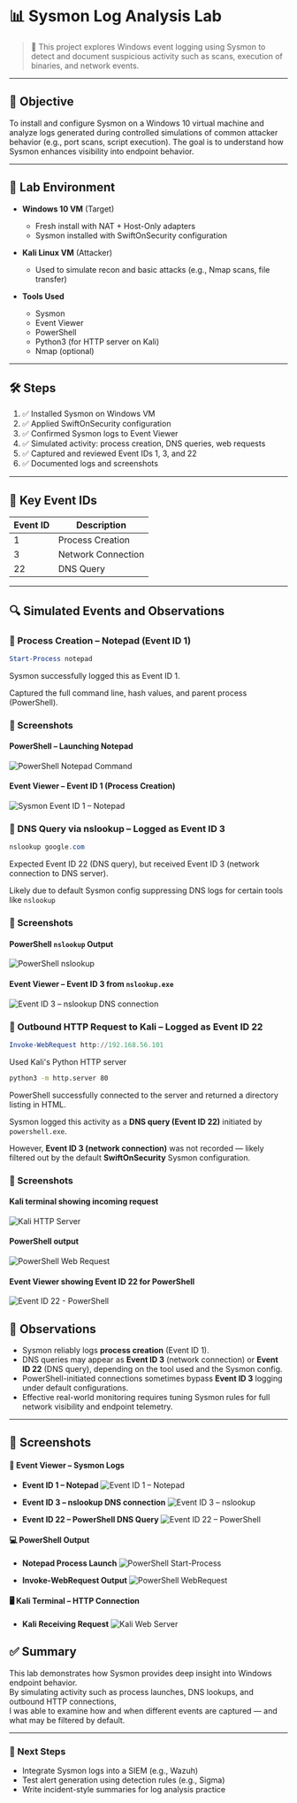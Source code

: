 # 📊 Sysmon Log Analysis Lab

> 📝 This project explores Windows event logging using Sysmon to detect and document suspicious activity such as scans, execution of binaries, and network events.

---

## 🎯 Objective

To install and configure Sysmon on a Windows 10 virtual machine and analyze logs generated during controlled simulations of common attacker behavior (e.g., port scans, script execution). The goal is to understand how Sysmon enhances visibility into endpoint behavior.

---

## 🧪 Lab Environment

- **Windows 10 VM** (Target)  
  - Fresh install with NAT + Host-Only adapters  
  - Sysmon installed with SwiftOnSecurity configuration  

- **Kali Linux VM** (Attacker)  
  - Used to simulate recon and basic attacks (e.g., Nmap scans, file transfer)  

- **Tools Used**  
  - Sysmon  
  - Event Viewer  
  - PowerShell  
  - Python3 (for HTTP server on Kali)  
  - Nmap (optional)

---

## 🛠️ Steps

1. ✅ Installed Sysmon on Windows VM
2. ✅ Applied SwiftOnSecurity configuration
3. ✅ Confirmed Sysmon logs to Event Viewer
4. ✅ Simulated activity: process creation, DNS queries, web requests
5. ✅ Captured and reviewed Event IDs 1, 3, and 22
6. ✅ Documented logs and screenshots

---

## 🧠 Key Event IDs

| Event ID | Description          |
|----------|----------------------|
| 1        | Process Creation     |
| 3        | Network Connection   |
| 22       | DNS Query            |

---

## 🔍 Simulated Events and Observations

### 🔹 Process Creation – Notepad (Event ID 1)

```powershell
Start-Process notepad
```
Sysmon successfully logged this as Event ID 1.

Captured the full command line, hash values, and parent process (PowerShell).

### 📸 Screenshots

#### PowerShell – Launching Notepad  
![PowerShell Notepad Command](./screenshots/PS%20NP%20Proj.2.PNG)

#### Event Viewer – Event ID 1 (Process Creation)  
![Sysmon Event ID 1 – Notepad](./screenshots/EV%20ID%201%20NP%20proj.2.PNG)

### 🔹 DNS Query via nslookup – Logged as Event ID 3
```powershell
nslookup google.com
```
Expected Event ID 22 (DNS query), but received Event ID 3 (network connection to DNS server).

Likely due to default Sysmon config suppressing DNS logs for certain tools like `nslookup`

### 📸 Screenshots

#### PowerShell `nslookup` Output  
![PowerShell nslookup](./screenshots/NS%20LOOKUP%20DNS%20Query%20ID%2022%20proj.2.PNG)

#### Event Viewer – Event ID 3 from `nslookup.exe`  
![Event ID 3 – nslookup DNS connection](./screenshots/EV%20DNS%20ID%203%20no%20ID%2022.PNG)

### 🔹 Outbound HTTP Request to Kali – Logged as Event ID 22

```powershell
Invoke-WebRequest http://192.168.56.101
```
Used Kali's Python HTTP server 
```bash
python3 -m http.server 80
```
PowerShell successfully connected to the server and returned a directory listing in HTML.

Sysmon logged this activity as a **DNS query (Event ID 22)** initiated by `powershell.exe`.

However, **Event ID 3 (network connection)** was not recorded — likely filtered out by the default **SwiftOnSecurity** Sysmon configuration.

### 📸 Screenshots

#### Kali terminal showing incoming request  
![Kali HTTP Server](./screenshots/Kali%20Basic%20web%20listener%20proj.2.PNG)

#### PowerShell output  
![PowerShell Web Request](./screenshots/Windows%20WebRequest%20proj.2.PNG)

#### Event Viewer showing Event ID 22 for PowerShell  
![Event ID 22 - PowerShell](./screenshots/EV%20id%2022%20no%20ID3.PNG)


## 🧠 Observations

- Sysmon reliably logs **process creation** (Event ID 1).  
- DNS queries may appear as **Event ID 3** (network connection) or **Event ID 22** (DNS query), depending on the tool used and the Sysmon config.  
- PowerShell-initiated connections sometimes bypass **Event ID 3** logging under default configurations.  
- Effective real-world monitoring requires tuning Sysmon rules for full network visibility and endpoint telemetry.

---

## 📸 Screenshots

#### 🧾 Event Viewer – Sysmon Logs
- **Event ID 1 – Notepad**
  ![Event ID 1 – Notepad](./screenshots/EV%20ID%201%20NP%20proj.2.PNG)

- **Event ID 3 – nslookup DNS connection**
  ![Event ID 3 – nslookup](./screenshots/EV%20DNS%20ID%203%20no%20ID%2022.PNG)

- **Event ID 22 – PowerShell DNS Query**
  ![Event ID 22 – PowerShell](./screenshots/EV%20id%2022%20no%20ID3.PNG)

#### 💻 PowerShell Output
- **Notepad Process Launch**
  ![PowerShell Start-Process](./screenshots/PS%20NP%20Proj.2.PNG)

- **Invoke-WebRequest Output**
  ![PowerShell WebRequest](./screenshots/Windows%20WebRequest%20proj.2.PNG)

#### 🖥️ Kali Terminal – HTTP Connection
- **Kali Receiving Request**
  ![Kali Web Server](./screenshots/Kali%20Basic%20web%20listener%20proj.2.PNG)



## ✅ Summary

This lab demonstrates how Sysmon provides deep insight into Windows endpoint behavior.  
By simulating activity such as process launches, DNS lookups, and outbound HTTP connections,  
I was able to examine how and when different events are captured — and what may be filtered by default.

---

### 🧭 Next Steps

- Integrate Sysmon logs into a SIEM (e.g., Wazuh)  
- Test alert generation using detection rules (e.g., Sigma)  
- Write incident-style summaries for log analysis practice


